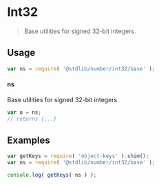 <!--

@license Apache-2.0

Copyright (c) 2018 The Stdlib Authors.

Licensed under the Apache License, Version 2.0 (the "License");
you may not use this file except in compliance with the License.
You may obtain a copy of the License at

   http://www.apache.org/licenses/LICENSE-2.0

Unless required by applicable law or agreed to in writing, software
distributed under the License is distributed on an "AS IS" BASIS,
WITHOUT WARRANTIES OR CONDITIONS OF ANY KIND, either express or implied.
See the License for the specific language governing permissions and
limitations under the License.

-->

# Int32

> Base utilities for signed 32-bit integers.

<section class="usage">

## Usage

```javascript
var ns = require( '@stdlib/number/int32/base' );
```

#### ns

Base utilities for signed 32-bit integers.

```javascript
var o = ns;
// returns {...}
```

</section>

<!-- /.usage -->

<section class="examples">

## Examples

<!-- TODO: better examples -->

<!-- eslint no-undef: "error" -->

```javascript
var getKeys = require( 'object-keys' ).shim();
var ns = require( '@stdlib/number/int32/base' );

console.log( getKeys( ns ) );
```

</section>

<!-- /.examples -->

<section class="links">

</section>

<!-- /.links -->
